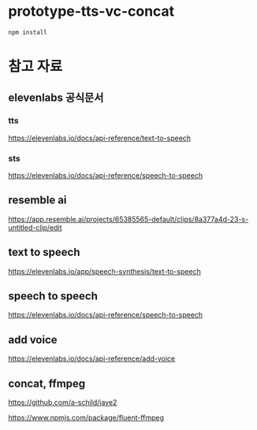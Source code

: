 # prototype-tts-vc-concat

```bash
npm install
```

# 참고 자료
## elevenlabs 공식문서

### tts
https://elevenlabs.io/docs/api-reference/text-to-speech

### sts
https://elevenlabs.io/docs/api-reference/speech-to-speech

## resemble ai

https://app.resemble.ai/projects/65385565-default/clips/8a377a4d-23-s-untitled-clip/edit

## text to speech

https://elevenlabs.io/app/speech-synthesis/text-to-speech

## speech to speech

https://elevenlabs.io/docs/api-reference/speech-to-speech

## add voice

https://elevenlabs.io/docs/api-reference/add-voice

## concat, ffmpeg

https://github.com/a-schild/jave2

https://www.npmjs.com/package/fluent-ffmpeg
